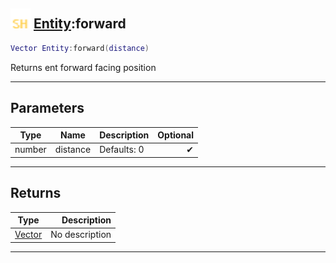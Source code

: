 ## <img src="../../.gitbook/assets/shared.png" width="32" height="32" /> [Entity](../entity/README.md):forward

```lua
Vector Entity:forward(distance)
```

Returns ent forward facing position<br>

-----------------
## Parameters

| Type   | Name | Description | Optional |
| ------ | ---- | ----------- | -------: |
| number | distance | Defaults: 0 | ✔ |

-----------------
## Returns

| Type   | Description |
| ------ | ----------: |
| [Vector](../vector/README.md) | No description |


--------